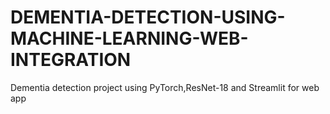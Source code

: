 # DEMENTIA-DETECTION-USING-MACHINE-LEARNING-WEB-INTEGRATION
 Dementia detection project using PyTorch,ResNet-18 and Streamlit for web app

